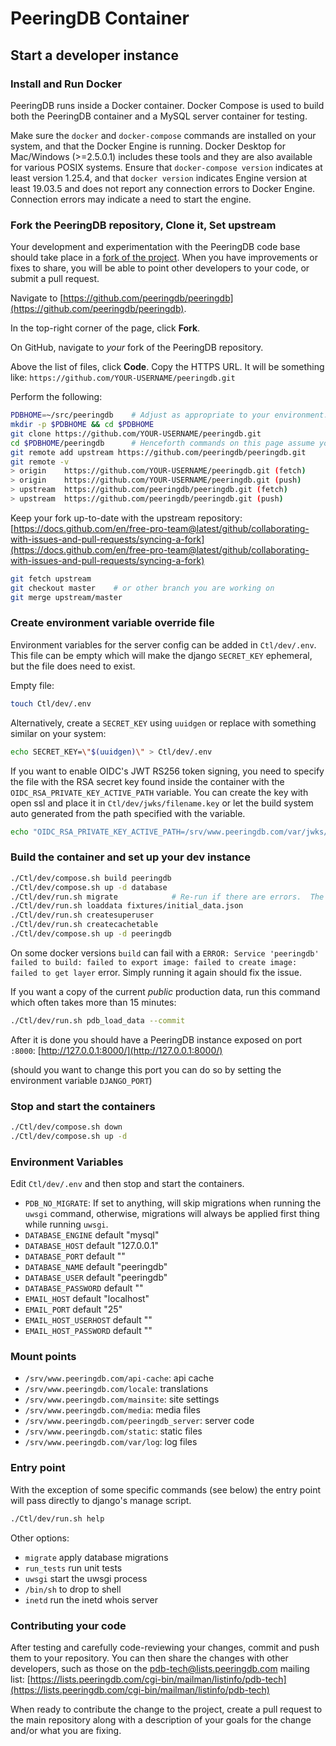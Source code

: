 
# PeeringDB Container

## Start a developer instance


### Install and Run Docker

PeeringDB runs inside a Docker container. Docker Compose is used to build both the PeeringDB container and a MySQL server container for testing.

Make sure the ```docker``` and ```docker-compose``` commands are installed on your system, and that the Docker Engine is running. Docker Desktop for Mac/Windows (>=2.5.0.1) includes these tools and they are also available for various POSIX systems. Ensure that ```docker-compose version``` indicates at least version 1.25.4, and that ```docker version``` indicates Engine version at least 19.03.5 and does not report any connection errors to Docker Engine. Connection errors may indicate a need to start the engine.

### Fork the PeeringDB repository, Clone it, Set upstream

Your development and experimentation with the PeeringDB code base should take place in a [fork of the project](https://docs.github.com/en/free-pro-team@latest/github/getting-started-with-github/fork-a-repo).  When you have improvements or fixes to share, you will be able to point other developers to your code, or submit a pull request.

Navigate to [https://github.com/peeringdb/peeringdb](https://github.com/peeringdb/peeringdb).

In the top-right corner of the page, click **Fork**.

On GitHub, navigate to *your* fork of the PeeringDB repository.

Above the list of files, click **Code**.  Copy the HTTPS URL.  It will be something like: ```https://github.com/YOUR-USERNAME/peeringdb.git```

Perform the following:

```sh
PDBHOME=~/src/peeringdb    # Adjust as appropriate to your environment.
mkdir -p $PDBHOME && cd $PDBHOME
git clone https://github.com/YOUR-USERNAME/peeringdb.git
cd $PDBHOME/peeringdb      # Henceforth commands on this page assume you are in this working directory.
git remote add upstream https://github.com/peeringdb/peeringdb.git
git remote -v
> origin	https://github.com/YOUR-USERNAME/peeringdb.git (fetch)
> origin	https://github.com/YOUR-USERNAME/peeringdb.git (push)
> upstream	https://github.com/peeringdb/peeringdb.git (fetch)
> upstream	https://github.com/peeringdb/peeringdb.git (push)
```

Keep your fork up-to-date with the upstream repository: [https://docs.github.com/en/free-pro-team@latest/github/collaborating-with-issues-and-pull-requests/syncing-a-fork](https://docs.github.com/en/free-pro-team@latest/github/collaborating-with-issues-and-pull-requests/syncing-a-fork)

```sh
git fetch upstream
git checkout master    # or other branch you are working on
git merge upstream/master
```

### Create environment variable override file

Environment variables for the server config can be added in `Ctl/dev/.env`.
This file can be empty which will make the django `SECRET_KEY` ephemeral, but
the file does need to exist.

Empty file:

```sh
touch Ctl/dev/.env
```

Alternatively, create a `SECRET_KEY` using `uuidgen` or replace with something similar on your system:

```sh
echo SECRET_KEY=\"$(uuidgen)\" > Ctl/dev/.env
```

If you want to enable OIDC's JWT RS256 token signing, you need to specify the file with the RSA secret key found inside the container with the `OIDC_RSA_PRIVATE_KEY_ACTIVE_PATH` variable. You can create the key with open ssl and place it in `Ctl/dev/jwks/filename.key` or let the build system auto generated from the path specified with the variable.

```sh
echo "OIDC_RSA_PRIVATE_KEY_ACTIVE_PATH=/srv/www.peeringdb.com/var/jwks/oidc.key" >> Ctl/dev/.env
```

### Build the container and set up your dev instance

```sh
./Ctl/dev/compose.sh build peeringdb
./Ctl/dev/compose.sh up -d database
./Ctl/dev/run.sh migrate            # Re-run if there are errors.  The database may not yet have started.
./Ctl/dev/run.sh loaddata fixtures/initial_data.json
./Ctl/dev/run.sh createsuperuser
./Ctl/dev/run.sh createcachetable
./Ctl/dev/compose.sh up -d peeringdb
```

On some docker versions `build` can fail with a `ERROR: Service 'peeringdb' failed to build: failed to export image: failed to create image: failed to get layer` error. Simply
running it again should fix the issue.


If you want a copy of the current *public* production data, run this command which often takes more than 15 minutes:

```sh
./Ctl/dev/run.sh pdb_load_data --commit
```

After it is done you should have a PeeringDB instance exposed on port `:8000`: [http://127.0.0.1:8000/](http://127.0.0.1:8000/)

(should you want to change this port you can do so by setting the environment variable `DJANGO_PORT`)

### Stop and start the containers

```sh
./Ctl/dev/compose.sh down
./Ctl/dev/compose.sh up -d
```

### Environment Variables

Edit ```Ctl/dev/.env``` and then stop and start the containers.

- `PDB_NO_MIGRATE`: If set to anything, will skip migrations when running the `uwsgi` command, otherwise, migrations will always be applied first thing while running `uwsgi`.
- `DATABASE_ENGINE` default "mysql"
- `DATABASE_HOST` default "127.0.0.1"
- `DATABASE_PORT` default ""
- `DATABASE_NAME` default "peeringdb"
- `DATABASE_USER` default "peeringdb"
- `DATABASE_PASSWORD` default ""
- `EMAIL_HOST` default "localhost"
- `EMAIL_PORT` default "25"
- `EMAIL_HOST_USERHOST` default ""
- `EMAIL_HOST_PASSWORD` default ""

### Mount points

- `/srv/www.peeringdb.com/api-cache`: api cache
- `/srv/www.peeringdb.com/locale`: translations
- `/srv/www.peeringdb.com/mainsite`: site settings
- `/srv/www.peeringdb.com/media`: media files
- `/srv/www.peeringdb.com/peeringdb_server`: server code
- `/srv/www.peeringdb.com/static`: static files
- `/srv/www.peeringdb.com/var/log`: log files

### Entry point

With the exception of some specific commands (see below) the entry point will pass directly to django's manage script.

```sh
./Ctl/dev/run.sh help
```

Other options:

- `migrate` apply database migrations
- `run_tests` run unit tests
- `uwsgi` start the uwsgi process
- `/bin/sh` to drop to shell
- `inetd` run the inetd whois server

### Contributing your code

After testing and carefully code-reviewing your changes, commit and push them to your repository. You can then share the changes with other developers, such as those on the <pdb-tech@lists.peeringdb.com> mailing list: [https://lists.peeringdb.com/cgi-bin/mailman/listinfo/pdb-tech](https://lists.peeringdb.com/cgi-bin/mailman/listinfo/pdb-tech)

When ready to contribute the change to the project, create a pull request to the main repository along with a description of your goals for the change and/or what you are fixing.

